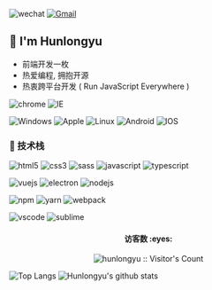 <a>![wechat](https://img.shields.io/badge/wechat-hunlongyu-666666?style=for-the-badge&logo=wechat&logoColor=ffffff&labelColor=7BB32E)</a> <a href="mailto:hunlongu@gmail.com">![Gmail](https://img.shields.io/badge/Gmail-hunlongyu@gmail.com-666666?style=for-the-badge&logo=gmail&logoColor=ffffff&labelColor=D14836)</a>

## 🍕 I'm Hunlongyu

* 前端开发一枚
* 热爱编程, 拥抱开源
* 热衷跨平台开发 ( Run JavaScript Everywhere )


 ![chrome](https://img.shields.io/badge/-chrome-4285F4?style=for-the-badge&logo=google-chrome&logoColor=ffffff) ![IE](https://img.shields.io/badge/IE-0076D6?style=for-the-badge&logo=internet-explorer&logoColor=ffffff)

![Windows](https://img.shields.io/badge/-Windows-0078D6?style=for-the-badge&logo=Windows&logoColor=ffffff) ![Apple](https://img.shields.io/badge/-Apple-999999?style=for-the-badge&logo=Apple&logoColor=ffffff) ![Linux](https://img.shields.io/badge/-Linux-FCC624?style=for-the-badge&logo=Linux&logoColor=222222) ![Android](https://img.shields.io/badge/-Android-3DDC84?style=for-the-badge&logo=Android&logoColor=222222) ![IOS](https://img.shields.io/badge/-IOS-000000?style=for-the-badge&logo=IOS&logoColor=ffffff)

### 🍔 技术栈

![html5](https://img.shields.io/badge/html5-E34F26.svg?&style=for-the-badge&logo=html5&logoColor=ffffff) ![css3](https://img.shields.io/badge/css3-1572B6.svg?&style=for-the-badge&logo=css3&logoColor=white) ![sass](https://img.shields.io/badge/sass-CC6699?logo=sass&logoColor=ffffff&style=for-the-badge) ![javascript](https://img.shields.io/badge/javascript-F7DF1E?logo=javascript&logoColor=222222&style=for-the-badge) ![typescript](https://img.shields.io/badge/typescript-007ACC?logo=typescript&logoColor=ffffff&style=for-the-badge) 

![vuejs](https://img.shields.io/badge/vue.js-35495e.svg?&style=for-the-badge&logo=vue.js) ![electron](https://img.shields.io/badge/electron-47848F.svg?&style=for-the-badge&logo=electron&logoColor=ffffff) ![nodejs](https://img.shields.io/badge/node.js-339933.svg?&style=for-the-badge&logo=node.js&logoColor=ffffff)

![npm](https://img.shields.io/badge/npm-CB3837.svg?&style=for-the-badge&logo=npm&logoColor=ffffff) ![yarn](https://img.shields.io/badge/yarn-2C8EBB.svg?&style=for-the-badge&logo=yarn&logoColor=ffffff) ![webpack](https://img.shields.io/badge/webpack-8DD6F9.svg?&style=for-the-badge&logo=webpack&logoColor=ffffff) 

![vscode](https://img.shields.io/badge/vscode-007ACC.svg?&style=for-the-badge&logo=visual-studio-code&logoColor=ffffff) ![sublime](https://img.shields.io/badge/sublime-FF9800.svg?&style=for-the-badge&logo=sublime-text&logoColor=222222) 

<!-- ### Feature

![deno](https://img.shields.io/badge/deno-000000.svg?&style=for-the-badge&logo=deno&logoColor=ffffff)
![dart](https://img.shields.io/badge/dart-0175C2.svg?&style=for-the-badge&logo=dart&logoColor=ffffff)
![flutter](https://img.shields.io/badge/flutter-02569B.svg?&style=for-the-badge&logo=flutter&logoColor=ffffff) -->
<h4 align="center">访客数 :eyes:</h4>

<p align="center"><img src="https://profile-counter.glitch.me/{Hunlongyu}/count.svg" alt="hunlongyu :: Visitor's Count" /></p>

![Top Langs](https://github-readme-stats.vercel.app/api/top-langs/?username=Hunlongyu)
![Hunlongyu's github stats](https://github-readme-stats.vercel.app/api?username=Hunlongyu&show_icons=true&count_private=true&line_height=40)
